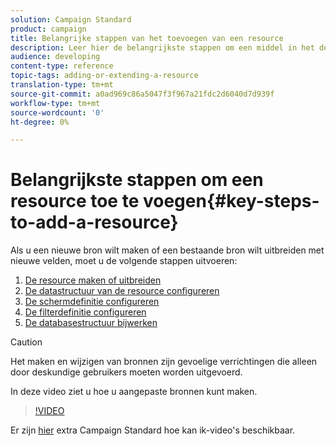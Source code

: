 ```yaml
---
solution: Campaign Standard
product: campaign
title: Belangrijke stappen van het toevoegen van een resource
description: Leer hier de belangrijkste stappen om een middel in het de gegevensmodel van Adobe Campaign toe te voegen.
audience: developing
content-type: reference
topic-tags: adding-or-extending-a-resource
translation-type: tm+mt
source-git-commit: a0ad969c86a5047f3f967a21fdc2d6040d7d939f
workflow-type: tm+mt
source-wordcount: '0'
ht-degree: 0%

---
```



# Belangrijkste stappen om een resource toe te voegen{#key-steps-to-add-a-resource}

Als u een nieuwe bron wilt maken of een bestaande bron wilt uitbreiden met nieuwe velden, moet u de volgende stappen uitvoeren:

1. [De resource maken of uitbreiden](../../developing/using/creating-or-extending-the-resource.md)
1. [De datastructuur van de resource configureren](../../developing/using/configuring-the-resource-s-data-structure.md)
1. [De schermdefinitie configureren](../../developing/using/configuring-the-screen-definition.md)
1. [De filterdefinitie configureren](../../developing/using/configuring-filter-definition.md)
1. [De databasestructuur bijwerken](../../developing/using/updating-the-database-structure.md)

>[!CAUTION]
>
>Het maken en wijzigen van bronnen zijn gevoelige verrichtingen die alleen door deskundige gebruikers moeten worden uitgevoerd.

In deze video ziet u hoe u aangepaste bronnen kunt maken.

>[!VIDEO](https://video.tv.adobe.com/v/27715?quality=9&captions=eng)

Er zijn [hier](https://experienceleague.adobe.com/docs/campaign-standard-learn/tutorials/overview.html?lang=nl) extra Campaign Standard hoe kan ik-video&#39;s beschikbaar.

